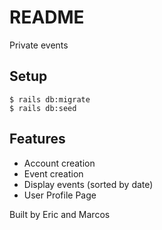 # README

Private events

## Setup

`$ rails db:migrate`  
`$ rails db:seed`

## Features

- Account creation
- Event creation
- Display events (sorted by date)
- User Profile Page



Built by Eric and Marcos
